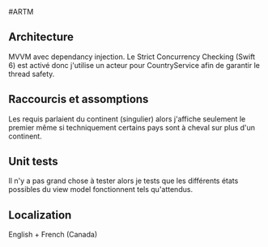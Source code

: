 #ARTM

## Architecture

MVVM avec dependancy injection. Le Strict Concurrency Checking (Swift 6) est activé donc j'utilise un acteur pour CountryService afin de garantir le 
thread safety.

## Raccourcis et assomptions

Les requis parlaient du continent (singulier) alors j'affiche seulement le premier même si techniquement certains pays sont à cheval sur plus d'un continent.

## Unit tests

Il n'y a pas grand chose à tester alors je tests que les différents états possibles du view model fonctionnent tels qu'attendus.

## Localization

English + French (Canada)
